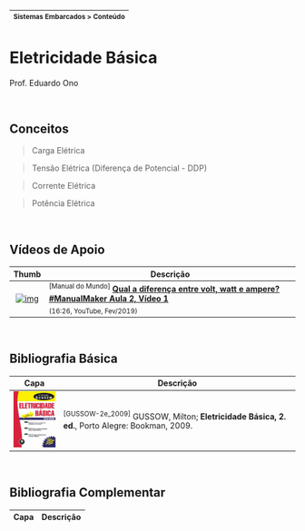 | <sup>Sistemas Embarcados > Conteúdo</sup> |
| --- |

# Eletricidade Básica

Prof. Eduardo Ono

<br>

## Conceitos

> Carga Elétrica

> Tensão Elétrica (Diferença de Potencial - DDP)

> Corrente Elétrica

> Potência Elétrica

<br>

## Vídeos de Apoio

| Thumb | Descrição |
| :-: | --- |
| [![img](https://img.youtube.com/vi/JtttnL28m3Q/default.jpg)](https://www.youtube.com/watch?v=JtttnL28m3Q "Qual a diferença entre volt, watt e ampere? #ManualMaker Aula 2, Vídeo 1") | <sup>[Manual do Mundo]</sup> [__Qual a diferença entre volt, watt e ampere? #ManualMaker Aula 2, Vídeo 1__](https://www.youtube.com/watch?v=JtttnL28m3Q) <br> <sub>(16:26, YouTube, Fev/2019)</sub>

<br>

## Bibliografia Básica

| Capa | Descrição |
| :-: | --- |
| <img src="./referencias/capas/GUSSOW-2e_2009.jpg" alt="img" width="100px"> | <sup>[<a id="GUSSOW-2e_2009">GUSSOW-2e_2009</a>]</sup> GUSSOW, Milton; __Eletricidade Básica, 2. ed.__, Porto Alegre: Bookman, 2009.

<br>

## Bibliografia Complementar

| Capa | Descrição |
| :-: | --- |

<br>
